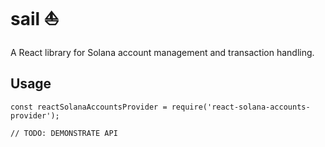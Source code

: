 # sail ⛵️

A React library for Solana account management and transaction handling.

## Usage

```
const reactSolanaAccountsProvider = require('react-solana-accounts-provider');

// TODO: DEMONSTRATE API
```

